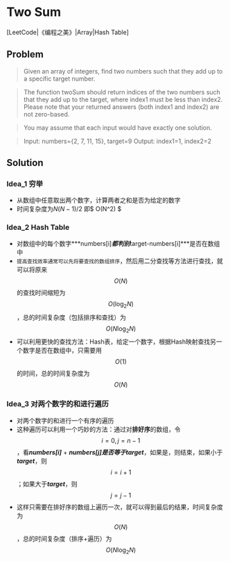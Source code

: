 # Two Sum

[LeetCode|《编程之美》|Array|Hash Table]

## Problem

> Given an array of integers, find two numbers such that they add up to a specific target number.

> The function twoSum should return indices of the two numbers such that they add up to the target, where index1 must be less than index2. Please note that your returned answers (both index1 and index2) are not zero-based.

> You may assume that each input would have exactly one solution.

> Input: numbers={2, 7, 11, 15}, target=9
> Output: index1=1, index2=2

## Solution

### Idea_1 穷举

- 从数组中任意取出两个数字，计算两者之和是否为给定的数字
- 时间复杂度为$N(N - 1) / 2$ 即$ O(N^2) $

### Idea_2 Hash Table

- 对数组中的每个数字***numbers[i]***都判别***target-numbers[i]***是否在数组中
- `提高查找效率通常可以先将要查找的数组排序`，然后用二分查找等方法进行查找，就可以将原来$$O(N)$$的查找时间缩短为$$O(\log_2N)$$，总的时间复杂度（包括排序和查找）为$$O(N\log_2N)$$
- 可以利用更快的查找方法：Hash表，给定一个数字，根据Hash映射查找另一个数字是否在数组中，只需要用$$O(1)$$的时间，总的时间复杂度为$$O(N)$$

### Idea_3 对两个数字的和进行遍历

- 对两个数字的和进行一个有序的遍历
- 这种遍历可以利用一个巧妙的方法：通过对**排好序**的数组，令$$i = 0, j = n - 1$$，看***numbers[i]*** + ***numbers[j]***是否等于***target***，如果是，则结束，如果小于***target***，则$$i = i + 1$$；如果大于***target***，则$$j = j - 1$$
- 这样只需要在排好序的数组上遍历一次，就可以得到最后的结果，时间复杂度为$$O(N)$$，总的时间复杂度（排序+遍历）为$$O(N\log_2N)$$